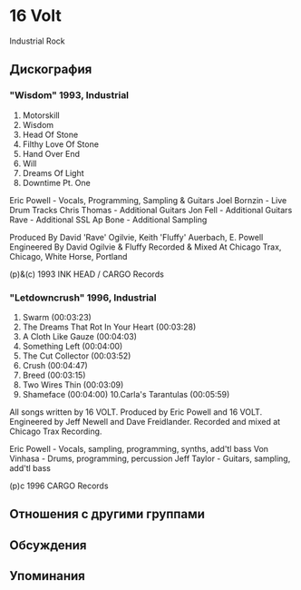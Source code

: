 # 16 Volt

Industrial Rock

## Дискография

### "Wisdom" 1993, Industrial

1. Motorskill
2. Wisdom
3. Head Of Stone
4. Filthy Love Of Stone
5. Hand Over End
6. Will
7. Dreams Of Light
8. Downtime Pt. One

 Eric Powell - Vocals, Programming, Sampling & Guitars
 Joel Bornzin - Live Drum Tracks
 Chris Thomas - Additional Guitars
 Jon Fell - Additional Guitars
 Rave - Additional SSL
 Ap Bone - Additional Sampling

Produced By David 'Rave' Ogilvie, Keith 'Fluffy' Auerbach, E. Powell
Engineered By David Ogilvie & Fluffy
Recorded & Mixed At Chicago Trax, Chicago, White Horse, Portland

(p)&(c) 1993 INK HEAD / CARGO Records

### "Letdowncrush" 1996, Industrial

1.  Swarm (00:03:23)
2.  The Dreams That Rot In Your Heart (00:03:28)
3.  A Cloth Like Gauze (00:04:03)
4.  Something Left (00:04:00)
5.  The Cut Collector (00:03:52)
6.  Crush (00:04:47)
7.  Breed (00:03:15)
8.  Two Wires Thin (00:03:09)
9.  Shameface (00:04:00)
10.Carla's Tarantulas (00:05:59)

All songs written by 16 VOLT.
Produced by Eric Powell and 16 VOLT.
Engineered by Jeff Newell and Dave Freidlander.
Recorded and mixed at Chicago Trax Recording.

Eric Powell - Vocals, sampling, programming, synths, add'tl bass
Von Vinhasa - Drums, programming, percussion
Jeff Taylor - Guitars, sampling, add'tl bass

(p)c 1996 CARGO Records


## Отношения с другими группами


## Обсуждения


## Упоминания

